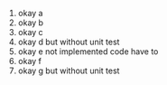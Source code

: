 1) okay a
2) okay b
3) okay c
4) okay d but without unit test
5) okay e not implemented code have to
6) okay f
7) okay g but without unit test